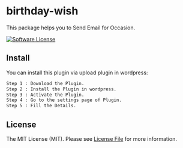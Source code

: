 # birthday-wish

This package helps you to Send Email for Occasion.

[![Software License](https://img.shields.io/badge/license-MIT-brightgreen.svg?style=flat-square)](LICENSE.md)

## Install

You can install this plugin via upload plugin in wordpress:

```bash
Step 1 : Download the Plugin.
Step 2 : Install the Plugin in wordpress.
Step 3 : Activate the Plugin.
Step 4 : Go to the settings page of Plugin.
Step 5 : Fill the Details.
```

## License

The MIT License (MIT). Please see [License File](LICENSE.md) for more information.

